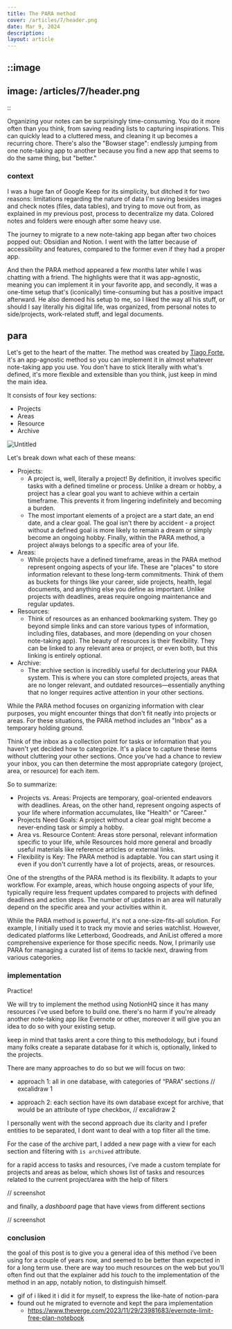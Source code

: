 ```yaml
---
title: The PARA method
cover: /articles/7/header.png
date: Mar 9, 2024
description: 
layout: article
---
```


::image
---
image: /articles/7/header.png
---
::

Organizing your notes can be surprisingly time-consuming. You do it more often than you think, from saving reading lists to capturing inspirations. This can quickly lead to a cluttered mess, and cleaning it up becomes a recurring chore.  There's also the "Bowser stage": endlessly jumping from one note-taking app to another because you find a new app that seems to do the same thing, but "better."

### context

I was a huge fan of Google Keep for its simplicity, but ditched it for two reasons: limitations regarding the nature of data I'm saving besides images and check notes (files, data tables), and trying to move out from, as explained in my previous post, process to decentralize my data. Colored notes and folders were enough after some heavy use.

The journey to migrate to a new note-taking app began after two choices popped out: Obsidian and Notion. I went with the latter because of accessibility and features, compared to the former even if they had a proper app.

And then the PARA method appeared a few months later while I was chatting with a friend. The highlights were that it was app-agnostic, meaning you can implement it in your favorite app, and secondly, it was a one-time setup that's (iconically) time-consuming but has a positive impact afterward. He also demoed his setup to me, so I liked the way all his stuff, or should I say literally his digital life, was organized, from personal notes to side/projects, work-related stuff, and legal documents.

## para

Let's get to the heart of the matter. The method was created by [Tiago Forte](https://fortelabs.com/blog/how-to-build-a-second-brain/),  it's an app-agnostic method so you can implement it in almost whatever note-taking app you use. You don't have to stick literally with what's defined, it's more flexible and extensible than you think, just keep in mind the main idea.

It consists of four key sections:

- Projects
- Areas
- Resource
- Archive

![Untitled](https://s3-us-west-2.amazonaws.com/secure.notion-static.com/364b4bad-ef0e-4bd2-8953-73afebfce73e/Untitled.png)

Let's break down what each of these means:

- Projects: 
  - A project is, well, literally a project! By definition, it involves specific tasks with a defined timeline or process. Unlike a dream or hobby, a project has a clear goal you want to achieve within a certain timeframe. This prevents it from lingering indefinitely and becoming a burden. 
  - The most important elements of a project are a start date, an end date, and a clear goal.  The goal isn't there by accident - a project without a defined goal is more likely to remain a dream or simply become an ongoing hobby. Finally, within the PARA method, a project always belongs to a specific area of your life.
- Areas: 
  - While projects have a defined timeframe, areas in the PARA method represent ongoing aspects of your life.  These are "places" to store information relevant to these long-term commitments.  Think of them as buckets for things like your career, side projects, health, legal documents, and anything else you define as important. Unlike projects with deadlines, areas require ongoing maintenance and regular updates.
- Resources: 
  - Think of resources as an enhanced bookmarking system. They go beyond simple links and can store various types of information, including files, databases, and more (depending on your chosen note-taking app). The beauty of resources is their flexibility. They can be linked to any relevant area or project, or even both, but this linking is entirely optional.
- Archive: 
  - The archive section is incredibly useful for decluttering your PARA system. This is where you can store completed projects, areas that are no longer relevant, and outdated resources—essentially anything that no longer requires active attention in your other sections.

While the PARA method focuses on organizing information with clear purposes, you might encounter things that don't fit neatly into projects or areas.  For these situations, the PARA method includes an "Inbox" as a temporary holding ground.

Think of the inbox as a collection point for tasks or information that you haven't yet decided how to categorize.  It's a place to capture these items without cluttering your other sections.  Once you've had a chance to review your inbox, you can then determine the most appropriate category (project, area, or resource) for each item.

So to summarize:
- Projects vs. Areas: Projects are temporary, goal-oriented endeavors with deadlines. Areas, on the other hand, represent ongoing aspects of your life where information accumulates, like "Health" or "Career."
- Projects Need Goals: A project without a clear goal might become a never-ending task or simply a hobby.
- Area vs. Resource Content: Areas store personal, relevant information specific to your life, while Resources hold more general and broadly useful materials like reference articles or external links.
- Flexibility is Key: The PARA method is adaptable. You can start using it even if you don't currently have a lot of projects, areas, or resources.

One of the strengths of the PARA method is its flexibility. It adapts to your workflow.  For example, areas, which house ongoing aspects of your life, typically require less frequent updates compared to projects with defined deadlines and action steps. The number of updates in an area will naturally depend on the specific area and your activities within it.

While the PARA method is powerful, it's not a one-size-fits-all solution.  For example, I initially used it to track my movie and series watchlist. However, dedicated platforms like Letterboxd, Goodreads, and AniList offered a more comprehensive experience for those specific needs.  Now, I primarily use PARA for managing a curated list of items to tackle next, drawing from various categories.

### implementation
Practice!

We will try to implement the method using NotionHQ since it has many resources i've used before to build one. there's no harm if you're already another note-taking app like Evernote or other, moreover it will give you an idea to do so with your existing setup.

keep in mind that tasks arent a core thing to this methodology, but i found many folks create a separate database for it which is, optionally, linked to the projects.

There are many approaches to do so but we will focus on two:

- approach 1: all in one database, with categories of “PARA” sections
// excalidraw 1

- approach 2: each section have its own database except for archive, that would be an attribute of type checkbox,
// excalidraw 2

I personally went with the second approach due its clarity and I prefer entities to be separated, I dont want to deal with a top filter all the time.

For the case of the archive part, I added a new page with a view for each section and filtering with `is archived` attribute.


for a rapid access to tasks and resources, i’ve made a custom template for projects and areas as below, which shows list of tasks and resources related to the current project/area with the help of filters

// screenshot

and finally, a *dashboard* page that have views from different sections

// screenshot

### conclusion

the goal of this post is to give you a general idea of this method i’ve been using for a couple of years now, and seemed to be better than expected in for a long term use. there are way too much resources on the web but you’ll often find out that the explainer add his *touch* to the implementation of the method in an app, notably notion, to distinguish himself.

- gif of i liked it i did it for myself, to express the like-hate of notion-para
- found out he migrated to evernote and kept the para implementation
    - https://www.theverge.com/2023/11/29/23981683/evernote-limit-free-plan-notebook